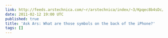 ```yaml
---
link: http://feeds.arstechnica.com/~r/arstechnica/index/~3/Kpqec8b4sDc/ask-ars-what-do-the-symbols-on-the-back-of-iphones-mean.ars
date: 2011-02-12 19:00 UTC
published: true
title: 'Ask Ars: What are those symbols on the back of the iPhone?'
tags: []
---
```



